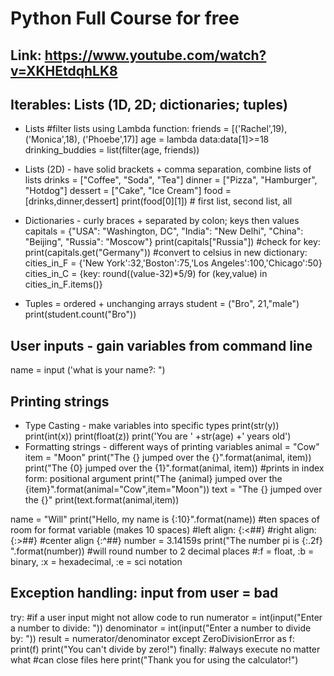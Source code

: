 # Python Full Course for free 
## Link: https://www.youtube.com/watch?v=XKHEtdqhLK8


## Iterables: Lists (1D, 2D; dictionaries; tuples)
* Lists
#filter lists using Lambda function: 
friends = [('Rachel',19),
           ('Monica',18),
           ('Phoebe',17)]
age = lambda data:data[1]>=18
drinking_buddies = list(filter(age, friends))

* Lists (2D) - have solid brackets + comma separation, combine lists of lists
drinks = ["Coffee", "Soda", "Tea"]
dinner = ["Pizza", "Hamburger", "Hotdog"]
dessert = ["Cake", "Ice Cream"]
food = [drinks,dinner,dessert]
print(food[0][1]) # first list, second list, all

* Dictionaries - curly braces + separated by colon; keys then values
capitals = {"USA": "Washington, DC",
            "India": "New Delhi",
            "China": "Beijing", 
            "Russia": "Moscow"}
print(capitals["Russia"])
#check for key: 
print(capitals.get("Germany"))
#convert to celsius in new dictionary:
cities_in_F = {'New York':32,'Boston':75,'Los Angeles':100,'Chicago':50}
cities_in_C = {key: round((value-32)*5/9) for (key,value) in cities_in_F.items()}
* Tuples = ordered + unchanging arrays
student = ("Bro", 21,"male")
print(student.count("Bro"))

## User inputs - gain variables from command line
name = input ('what is your name?: ")

## Printing strings
* Type Casting - make variables into specific types 
print(str(y))
print(int(x))
print(float(z))
print('You are ' +str(age) +' years old')
* Formatting strings - different ways of printing variables
animal = "Cow"
item = "Moon"
    print("The {} jumped over the {}".format(animal, item))
    print("The {0} jumped over the {1}".format(animal, item))
        #prints in index form: positional argument
print("The {animal} jumped over the {item}".format(animal="Cow",item="Moon"))
text = "The {} jumped over the {}"
print(text.format(animal,item))

name = "Will"
print("Hello, my name is {:10}".format(name))
    #ten spaces of room for format variable (makes 10 spaces)
    #left align: {:<##}
    #right align: {:>##}
    #center align {:^##}
number = 3.14159s
print("The number pi is  {:.2f} ".format(number))
    #will round number to 2 decimal places
    #:f = float, :b = binary, :x = hexadecimal, :e = sci notation

## Exception handling: input from user = bad
try: #if a user input might not allow code to run
    numerator = int(input("Enter a number to divide: "))
    denominator = int(input("Enter a number to divide by: "))
    result = numerator/denominator
except ZeroDivisionError as f:
    print(f)
    print("You can't divide by zero!")
finally: #always execute no matter what
    #can close files here
    print("Thank you for using the calculator!")

